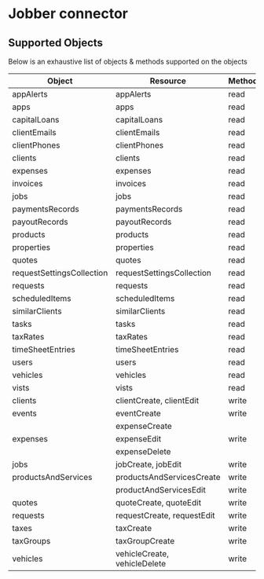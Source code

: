 # Jobber connector

  
## Supported Objects   
Below is an exhaustive list of objects & methods supported on the objects
  
| Object                    | Resource                    | Method       |
| --------------------------| ----------------------------| -------------|
| appAlerts                 | appAlerts                   | read         |
| apps                      | apps                        | read         |
| capitalLoans              | capitalLoans                | read         |
| clientEmails              | clientEmails                | read         |
| clientPhones              | clientPhones                | read         |
| clients                   | clients                     | read         |
| expenses                  | expenses                    | read         |
| invoices                  | invoices                    | read         |
| jobs                      | jobs                        | read         |
| paymentsRecords           | paymentsRecords             | read         |
| payoutRecords             | payoutRecords               | read         |
| products                  | products                    | read         |
| properties                | properties                  | read         |
| quotes                    | quotes                      | read         |
| requestSettingsCollection | requestSettingsCollection   | read         |
| requests                  | requests                    | read         |
| scheduledItems            | scheduledItems              | read         |
| similarClients            | similarClients              | read         |
| tasks                     | tasks                       | read         |
| taxRates                  | taxRates                    | read         |
| timeSheetEntries          | timeSheetEntries            | read         |
| users                     | users                       | read         |
| vehicles                  | vehicles                    | read         |
| vists                     | vists                       | read         |
| clients                   | clientCreate, clientEdit    | write        |
| events                    | eventCreate                 | write        |
|                           | expenseCreate               |              |
| expenses                  | expenseEdit                 | write        |
|                           | expenseDelete               |              |
| jobs                      | jobCreate, jobEdit          | write        |
| productsAndServices       | productsAndServicesCreate   | write        |
|                           | productAndServicesEdit      | write        |
| quotes                    | quoteCreate, quoteEdit      | write        |
| requests                  | requestCreate, requestEdit  | write        |
| taxes                     | taxCreate                   | write        |
| taxGroups                 | taxGroupCreate              | write        |
| vehicles                  | vehicleCreate, vehicleDelete| write        |